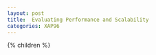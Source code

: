 ```yaml
---
layout: post
title:  Evaluating Performance and Scalability
categories: XAP96
---
```


{% children %}
